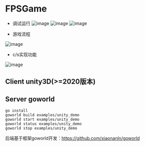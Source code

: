 # FPSGame 
- 调试运行
![image](https://user-images.githubusercontent.com/50624154/233821785-b2e06ff4-6518-494a-8ac6-ab4575748716.png)
![image](https://user-images.githubusercontent.com/50624154/233821795-2225e651-0691-41d1-a8a7-f6829203ef34.png)
![image](https://user-images.githubusercontent.com/50624154/233821633-f2ff46d5-0b3f-47c9-88e9-97682eb0be8c.png)

- 游戏流程

![image](https://user-images.githubusercontent.com/50624154/233821957-f9cfe8e4-123b-424a-a777-c9f9f472ce4d.png)

- c/s实现功能

![image](https://user-images.githubusercontent.com/50624154/233821943-52e70d07-d97b-4ba3-ac40-da32c8f20629.png)

## Client unity3D(>=2020版本)
## Server goworld
```
go install
goworld build examples/unity_demo
goworld start examples/unity_demo 
goworld status examples/unity_demo 
goworld stop examples/unity_demo
```

后端基于框架goworld开发：https://github.com/xiaonanln/goworld
